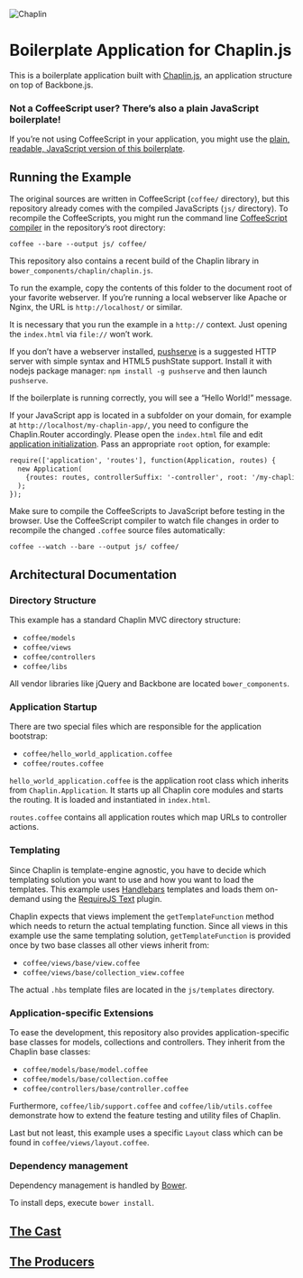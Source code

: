 ![Chaplin](http://s3.amazonaws.com/imgly_production/3401027/original.png)

# Boilerplate Application for Chaplin.js

This is a boilerplate application built with [Chaplin.js](http://chaplinjs.org), an application structure on top of Backbone.js.

### Not a CoffeeScript user? There’s also a plain JavaScript boilerplate!

If you’re not using CoffeeScript in your application, you might use the [plain, readable, JavaScript version of this boilerplate](https://github.com/chaplinjs/chaplin-boilerplate-plain).

## Running the Example

The original sources are written in CoffeeScript (`coffee/` directory), but this repository
already comes with the compiled JavaScripts (`js/` directory). To recompile the CoffeeScripts,
you might run the command line [CoffeeScript compiler](http://coffeescript.org/) in the
repository’s root directory:

```
coffee --bare --output js/ coffee/
```

This repository also contains a recent build of the Chaplin library in `bower_components/chaplin/chaplin.js`.

To run the example, copy the contents of this folder to the document root of your
favorite webserver. If you’re running a local webserver like Apache or Nginx, the URL is
`http://localhost/` or similar.

It is necessary that you run the example in a `http://` context. Just opening the
`index.html` via `file://` won’t work.

If you don’t have a webserver installed, [pushserve](https://github.com/paulmillr/pushserve)
is a suggested HTTP server with simple syntax and HTML5 pushState support.
Install it with nodejs package manager: `npm install -g pushserve` and then launch `pushserve`.

If the boilerplate is running correctly, you will see a “Hello World!” message.

If your JavaScript app is located in a subfolder on your domain, for example at
`http://localhost/my-chaplin-app/`, you need to configure the Chaplin.Router
accordingly. Please open the `index.html` file and edit
[application
initialization](https://github.com/chaplinjs/chaplin-boilerplate/blob/master/index.html#L43).
Pass an appropriate `root` option, for example:

```html
require(['application', 'routes'], function(Application, routes) {
  new Application(
    {routes: routes, controllerSuffix: '-controller', root: '/my-chaplin-app/'}
  );
});
```

Make sure to compile the CoffeeScripts to JavaScript before testing in the browser.
Use the CoffeeScript compiler to watch file changes in order to recompile the changed
`.coffee` source files automatically:

```
coffee --watch --bare --output js/ coffee/
```

## Architectural Documentation

### Directory Structure

This example has a standard Chaplin MVC directory structure:

- `coffee/models`
- `coffee/views`
- `coffee/controllers`
- `coffee/libs`

All vendor libraries like jQuery and Backbone are located `bower_components`.

### Application Startup

There are two special files which are responsible for the application bootstrap:

- `coffee/hello_world_application.coffee`
- `coffee/routes.coffee`

`hello_world_application.coffee` is the application root class which inherits from `Chaplin.Application`. It starts up all Chaplin core modules and starts the routing. It is loaded and instantiated in `index.html`.

`routes.coffee` contains all application routes which map URLs to controller actions.

### Templating

Since Chaplin is template-engine agnostic, you have to decide which templating solution you want to use and how you want to load the templates. This example uses [Handlebars](http://handlebarsjs.com/) templates and loads them on-demand using the [RequireJS Text](http://requirejs.org/docs/api.html#text) plugin.

Chaplin expects that views implement the `getTemplateFunction` method which needs to return the actual templating function. Since all views in this example use the same templating solution, `getTemplateFunction` is provided once by two base classes all other views inherit from:

- `coffee/views/base/view.coffee`
- `coffee/views/base/collection_view.coffee`

The actual `.hbs` template files are located in the `js/templates` directory.

### Application-specific Extensions

To ease the development, this repository also provides application-specific base classes for models, collections and controllers. They inherit from the Chaplin base classes:

- `coffee/models/base/model.coffee`
- `coffee/models/base/collection.coffee`
- `coffee/controllers/base/controller.coffee`

Furthermore, `coffee/lib/support.coffee` and `coffee/lib/utils.coffee` demonstrate how to extend the feature testing and utility files of Chaplin.

Last but not least, this example uses a specific `Layout` class which can be found in `coffee/views/layout.coffee`.

### Dependency management

Dependency management is handled by [Bower](http://bower.io).

To install deps, execute `bower install`.

## [The Cast](https://github.com/chaplinjs/chaplin/blob/master/AUTHORS.md#the-cast)

## [The Producers](https://github.com/chaplinjs/chaplin/blob/master/AUTHORS.md#the-producers)

